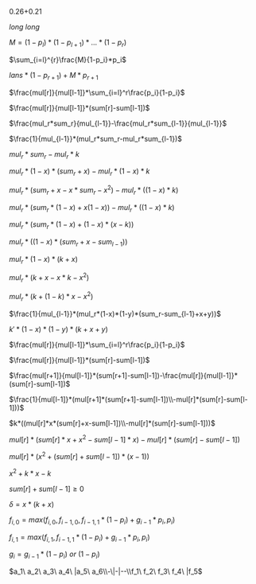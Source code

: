 0.26+0.21

$long\ long$

$M=(1-p_l)*(1-p_{l+1})*...*(1-p_r)​$

$\sum_{i=l}^{r}\frac{M}{1-p_i}*p_i$

$lans*(1-p_{r+1})+M*p_{r+1}$

$\frac{mul[r]}{mul[l-1]}*\sum_{i=l}^r\frac{p_i}{1-p_i}​$

$\frac{mul[r]}{mul[l-1]}*(sum[r]-sum[l-1])​$

$\frac{mul_r*sum_r}{mul_{l-1}}-\frac{mul_r*sum_{l-1}}{mul_{l-1}}$

$\frac{1}{mul_{l-1}}*(mul_r*sum_r-mul_r*sum_{l-1})​$

$mul_r*sum_r-mul_r*k$

$mul_r*(1-x)*(sum_r+x)-mul_r*(1-x)*k$

$mul_r*(sum_r+x-x*sum_r-x^2)-mul_r*((1-x)*k)​$

$mul_r*(sum_r*(1-x)+x(1-x))-mul_r*((1-x)*k)​$

$mul_r*(sum_r*(1-x)+(1-x)*(x-k))​$

$mul_r*((1-x)*(sum_r+x-sum_{l-1}))​$

$mul_r*(1-x)*(k+x)$

$mul_r*(k+x-x*k-x^2)$

$mul_r*(k+(1-k)*x-x^2)$



$\frac{1}{mul_{l-1}}*(mul_r*(1-x)*(1-y)*(sum_r-sum_{l-1}+x+y))​$

$k'*(1-x)*(1-y)*(k+x+y)$



$\frac{mul[r]}{mul[l-1]}*\sum_{i=l}^r\frac{p_i}{1-p_i}$

$\frac{mul[r]}{mul[l-1]}*(sum[r]-sum[l-1])​$

$\frac{mul[r+1]}{mul[l-1]}*(sum[r+1]-sum[l-1])-\frac{mul[r]}{mul[l-1]}*(sum[r]-sum[l-1])​$

$\frac{1}{mul[l-1]}*(mul[r+1]*(sum[r+1]-sum[l-1])\\-mul[r]*(sum[r]-sum[l-1]))$

$k*((mul[r]*x*(sum[r]+x-sum[l-1])\\-mul[r]*(sum[r]-sum[l-1]))$

$mul[r]*(sum[r]*x+x^2-sum[l-1]*x)-mul[r]*(sum[r]-sum[l-1])$

$mul[r]*(x^2+(sum[r]+sum[l-1])*(x-1))$

$x^2+k*x-k$

$sum[r]+sum[l-1]\geq0$

$\delta=x*(k+x)$



$f_{i,0}=max(f_{i,0},f_{i-1,0},f_{i-1,1}*(1-p_i)+g_{i-1}*p_i,p_i)$

$f_{i,1}=max(f_{i,1},f_{i-1,1}*(1-p_i)+g_{i-1}*p_i,p_i)$

$g_i=g_{i-1}*(1-p_i)\ or\ (1-p_i)​$



$a_1\ a_2\ a_3\ a_4\ |a_5\ a_6\\-\|-|--\\f_1\ f_2\ f_3\ f_4\ |f_5$





